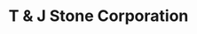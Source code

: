 ---
title: "T & J Stone Corporation"
url: /new-brunswick/t-und-j-stone-corporation/
shop: Allgemein
---